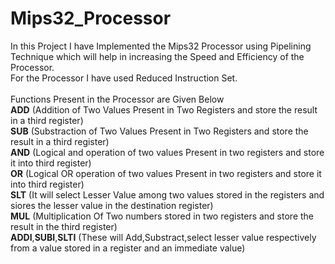 # Mips32_Processor
In this Project I have Implemented the Mips32 Processor using Pipelining Technique which will help in increasing the Speed and Efficiency of the Processor.
<br>
For the Processor I have used Reduced Instruction Set.
<br>
<br>
Functions Present in the Processor are Given Below
<br>
**ADD** (Addition of Two Values Present in Two Registers and store the result in a third register)
<br>
**SUB** (Substraction of Two Values Present in Two Registers and store the result in a third register)
<br>
**AND** (Logical and operation of two values Present in two registers and store it into third register)
<br>
**OR** (Logical OR operation of two values Present in two registers and store it into third register)
<br>
**SLT** (It will select Lesser Value among two values stored in the registers and siores the lesser value in the destination register)
<br>
**MUL** (Multiplication Of Two numbers stored in two registers and store the result in the third register)
<br>
**ADDI**,**SUBI**,**SLTI** (These will Add,Substract,select lesser value respectively from a value stored in a register and an immediate value)
<br>




